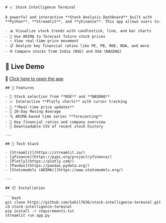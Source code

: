     # 📈 Stock Intelligence Terminal

    A powerful and interactive **Stock Analysis Dashboard** built with **Python**, **Streamlit**, and **yFinance**. This app allows users to:

    - 📊 Visualize stock trends with candlestick, line, and bar charts  
    - 🧠 Use ARIMA to forecast future stock prices  
    - ⚡ View real-time price movement  
    - 📋 Analyze key financial ratios like PE, PB, ROE, ROA, and more  
    - 🌐 Compare stocks from India (NSE) and USA (NASDAQ)


## 🚀 Live Demo

🔗 [Click here to open the app](https://stock-intelligence-terminal-jw4mnzh4es7nty7dkuganf.streamlit.app/)



    ## 🔧 Features

    - 📍 Stock selection from **NSE** and **NASDAQ**
    - 📈 Interactive **Plotly charts** with cursor tracking
    - 🔄 **Real-time price updates**
    - 🧮 20-Day Moving Average
    - 🔍 ARIMA-based time series **forecasting**
    - 💼 Key financial ratios and company overview
    - 🧾 Downloadable CSV of recent stock history

    ---

    ## 🧪 Tech Stack

    - [Streamlit](https://streamlit.io/)
    - [yFinance](https://pypi.org/project/yfinance/)
    - [Plotly](https://plotly.com/)
    - [Pandas](https://pandas.pydata.org/)
    - [Statsmodels (ARIMA)](https://www.statsmodels.org/)

    ---

    ## 📦 Installation

    ```bash
    git clone https://github.com/Sahil7636/stock-intelligence-terminal.git
    cd stock-intelligence-terminal
    pip install -r requirements.txt
    streamlit run app.py
